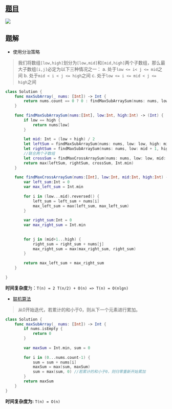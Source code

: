 ## [题目](https://leetcode.com/problems/maximum-subarray/)

![](https://user-gold-cdn.xitu.io/2019/7/14/16bf01f7cbeb330d?w=802&h=284&f=png&s=38936)

## 题解
- 使用分治策略
> 我们将数组`[low,high]`划分为`[low,mid]`和`[mid,high]`两个子数组，那么最大子数组`[i,j]`必定为以下三种情况之一：
a. 处于`low <= i< j <= mid`之间
b. 处于`mid < i < j <= high`之间
c. 处于`low <= i <= mid < j <= high`之间

```swift
class Solution {
    func maxSubArray(_ nums: [Int]) -> Int {
        return nums.count == 0 ? 0 : findMaxSubArraySum(nums: nums, low: 0, high: nums.count-1)
    }
    
    func findMaxSubArraySum(nums:[Int], low:Int, high:Int) -> (Int) {
        if low == high {
            return nums[low]
        }
        
        let mid: Int = (low + high) / 2
        let leftSum = findMaxSubArraySum(nums: nums, low: low, high: mid)
        let rightSum = findMaxSubArraySum(nums: nums, low: mid + 1, high: high)
        //联合两个子数组
        let crossSum = findMaxCrossArraySum(nums: nums, low: low, mid: mid, high: high)
        return max(leftSum, rightSum, crossSum, Int.min)
    }
    
    func findMaxCrossArraySum(nums:[Int], low:Int, mid:Int, high:Int) -> (Int) {
        var left_sum:Int = 0
        var max_left_sum = Int.min
        
        for i in (low...mid).reversed() {
            left_sum = left_sum + nums[i]
            max_left_sum = max(left_sum, max_left_sum)
        }
        
        var right_sum:Int = 0
        var max_right_sum = Int.min
        
        
        for j in (mid+1...high) {
            right_sum = right_sum + nums[j]
            max_right_sum = max(max_right_sum, right_sum)
        }
        
        return max_left_sum + max_right_sum
    }
    
}
```
**时间复杂度**为：`T(n) = 2 T(n/2) + O(n) => T(n) = O(nlgn)`

- [联机算法](https://baike.baidu.com/item/%E8%81%94%E6%9C%BA%E7%AE%97%E6%B3%95)
> 从0开始迭代，若累计的和小于0，则从下一个元素进行累加。

```swift
class Solution {
    func maxSubArray(_ nums: [Int]) -> Int {
        if nums.isEmpty {
            return 0
        }
        
        var maxSum = Int.min, sum = 0
        
        for i in (0...nums.count-1) {
            sum = sum + nums[i]
            maxSum = max(sum, maxSum)
            sum = max(sum, 0) //若累计的和小于0，则归零重新开始累加
        }
        return maxSum
    }
}
```

**时间复杂度为:** `T(n) = O(n)`